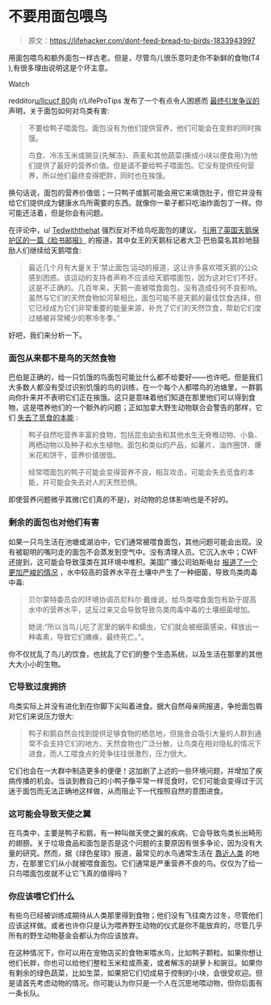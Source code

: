 # 不要用面包喂鸟

> 原文：<https://lifehacker.com/dont-feed-bread-to-birds-1833943997>

用面包喂鸟和额外面包一样古老。但是，尽管鸟儿很乐意叼走你不新鲜的食物(T4 ),有很多理由说明这是个坏主意。

Watch

redditor[u/llcucf 80](https://www.reddit.com/user/llcucf80)向 r/LifeProTips 发布了一个有点令人困惑而 [最终引发争议的](https://www.reddit.com/r/LifeProTips/comments/bbbu0h/lpt_do_not_feed_ducks_bread_bread_provides_no/) 声明，关于面包如何对鸟类有害:

> 不要给鸭子喂面包。面包没有为他们提供营养，他们可能会在变胖的同时挨饿。
> 
> 鸟食、冷冻玉米或豌豆(先解冻)、燕麦和其他蔬菜(撕成小块以便食用)为他们提供了最好的营养价值。但是请不要给鸭子喂面包。它没有提供任何营养，所以他们最终变得肥胖，同时也在挨饿。

换句话说，面包的营养价值低；一只鸭子或鹅可能会用它来填饱肚子，但它并没有给它们提供成为健康水鸟所需要的东西。就像你一辈子都只吃油炸面包丁一样。你可能还活着，但是你会有问题。

在评论中，u/ [Tedwiththehat](https://www.reddit.com/user/Tedwiththehat) 强烈反对不给鸟吃面包的建议， [引用了英国天鹅保护区的一篇《脸书邮报》](https://www.facebook.com/TheSwanSanctuaryuk/posts/1962997073776217) 的报道，其中女王的天鹅标记者大卫·巴伯莫名其妙地鼓励人们继续给天鹅喂食:

> 最近几个月有大量关于‘禁止面包’运动的报道，这让许多喜欢喂天鹅的公众感到困惑。该运动的支持者声称不应该给天鹅喂面包，因为这对它们不好。这是不正确的。几百年来，天鹅一直被喂食面包，没有造成任何不良影响。虽然与它们的天然食物如河草相比，面包可能不是天鹅的最佳饮食选择，但它已经成为它们非常重要的能量来源，补充了它们的天然饮食，帮助它们度过植被非常稀少的寒冷冬季。”

好吧，我们来分析一下。

### 面包从来都不是鸟的天然食物

巴伯是正确的，给一只饥饿的鸟面包可能比什么都不给要好——也许吧。但是我们大多数人都没有受过识别饥饿的鸟的训练，在一个每个人都喂鸟的池塘里，一群鹅向你扑来并不表明它们正在挨饿。这只是意味着他们知道在那里他们可以得到食物，这是喂养他们的一个额外的问题；正如加拿大野生动物联合会警告的那样，它们 [失去了觅食的本能](http://cwf-fcf.org/en/about-cwf/contact-us/faq/faqs/can-i-feed-ducks-bread.html) :

> 鸭子自然吃营养丰富的食物，包括昆虫幼虫和其他水生无脊椎动物、小鱼、两栖动物以及种子和水生植物。面包和类似的产品，如薯片、油炸圈饼、爆米花和饼干，营养价值很低。
> 
> 经常喂面包的鸭子可能会变得营养不良，相互攻击，可能会失去觅食的本能，并可能会失去对人的天然恐惧。

即使营养问题微乎其微(它们真的不是)，对动物的总体影响也是不好的。

### 剩余的面包也对他们有害

如果一只鸟生活在池塘或湖泊中，它们通常被喂食面包，其他问题可能会出现。没有被聪明的嘴叼走的面包不会蒸发到空气中。没有清理人员。它沉入水中；CWF 还提到，这可能会导致藻类在其环境中堆积。美国广播公司珀斯电台 [报道了一个更加严峻的情况](https://www.abc.net.au/news/2014-04-09/bird-deaths-avian-botulism/5377918) ，水中较高的营养水平在土壤中产生了一种细菌，导致鸟类肉毒中毒:

> 贝尔蒙特委员会的环境协调员尼科尔·戴维说，给鸟类喂食面包有助于提高水中的营养水平，这反过来又会导致导致鸟类肉毒中毒的土壤细菌增加。
> 
> 她说:“所以当鸟儿吃了泥里的蜗牛和蠕虫，它们就会被细菌感染，释放出一种毒素，导致它们瘫痪，最终死亡。”。

你不仅扰乱了鸟儿的饮食，也扰乱了它们的整个生态系统，以及生活在那里的其他大大小小的生物。

### 它导致过度拥挤

鸟类实际上并没有进化到在你脚下尖叫着进食。据大自然母亲网报道，争抢面包屑对它们来说压力很大:

> 鸭子和鹅自然会找到提供足够食物的栖息地，但施舍会吸引大量的人群到通常不会支持它们的地方。天然食物也广泛分散，让鸟类在相对隐私的情况下进食，而人工喂食点的竞争往往很激烈，压力很大。

它们也会在一大群中制造更多的便便！这加剧了上述的一些环境问题，并增加了疾病传播的机会。当谈到教自己的小鸭子像平常一样觅食时，它们可能会变得过于沉迷于面包而无法正确地这样做，从而阻止下一代按照自然的意图进食。

### 这可能会导致天使之翼

在鸟类中，主要是鸭子和鹅，有一种叫做天使之翼的疾病，它会导致鸟类长出畸形的翅膀。关于垃圾食品和面包是否是这个问题的主要原因有很多争论，因为没有大量的研究。然而，据《绿色星球》报道，最常见的水鸟通常生活在 [靠近人类](https://www.onegreenplanet.org/animalsandnature/feeding-white-bread-to-wild-birds-is-killing-them/) 的地方，在那里它们从小就被喂食面包。它们通常是严重营养不良的鸟。仅仅为了给一只鸟喂面包皮就不让它飞真的值得吗？

### 你应该喂它们什么

有些鸟已经被训练成期待从人类那里得到食物；他们没有飞往南方过冬，尽管他们应该这样做。或者也许你只是认为喂养野生动物的仪式是你不能放弃的，尽管几乎所有的野生动物基金会都认为你应该放弃。

在这种情况下，你可以用在宠物店买的食物来喂水鸟，比如鸭子颗粒。如果你想让他们长胖，你也可以给他们整粒玉米粒或燕麦，或者解冻的胡萝卜和豌豆。如果你有剩余的绿色蔬菜，比如生菜，如果把它们切成易于控制的小块，会很受欢迎。但是请首先考虑动物的情况。你可能认为你只是一个人在沉思地喂动物，但你后面有一条长队。